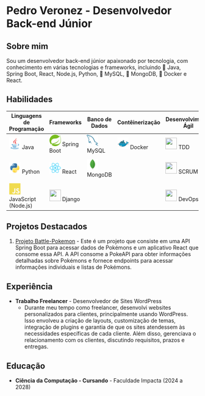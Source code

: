 # Pedro Veronez - Desenvolvedor Back-end Júnior

## Sobre mim
Sou um desenvolvedor back-end júnior apaixonado por tecnologia, com conhecimento em várias tecnologias e frameworks, incluindo 🚀 Java, Spring Boot, React, Node.js, Python, 🐬 MySQL, 🍃 MongoDB, 🐳 Docker e React.


## Habilidades

| **Linguagens de Programação** | **Frameworks** | **Banco de Dados** | **Contêinerização** | **Desenvolvimento Ágil** | **Outras Habilidades** |
| --- | --- | --- | --- | --- | --- |
| <img src="https://raw.githubusercontent.com/devicons/devicon/master/icons/java/java-original.svg" width="30" height="30"> Java | <img src="https://raw.githubusercontent.com/devicons/devicon/master/icons/spring/spring-original.svg" width="30" height="30"> Spring Boot | <img src="https://raw.githubusercontent.com/devicons/devicon/master/icons/mysql/mysql-original.svg" width="30" height="30"> MySQL | <img src="https://raw.githubusercontent.com/devicons/devicon/master/icons/docker/docker-original.svg" width="30" height="30"> Docker | <img src="https://angularjsbeginnerguide.files.wordpress.com/2017/01/tdd.jpg" width="30" height="30"> TDD | <img src="https://raw.githubusercontent.com/devicons/devicon/master/icons/git/git-original.svg" width="30" height="30"> Git |
| <img src="https://raw.githubusercontent.com/devicons/devicon/master/icons/python/python-original.svg" width="30" height="30"> Python | <img src="https://raw.githubusercontent.com/devicons/devicon/master/icons/react/react-original.svg" width="30" height="30"> React | <img src="https://raw.githubusercontent.com/devicons/devicon/master/icons/mongodb/mongodb-original.svg" width="30" height="30"> MongoDB | | <img src="https://th.bing.com/th/id/OIP.pVs_lcMmZGFB20zEu88eaAHaHD?pid=ImgDet&w=559&h=532&rs=1" width="30" height="30"> SCRUM | <img src="https://th.bing.com/th/id/OIP.j0YXr3h-bqELV5F7pvZwZQAAAA?pid=ImgDet&rs=1" width="30" height="30"> RESTful API design |
| <img src="https://raw.githubusercontent.com/devicons/devicon/master/icons/javascript/javascript-plain.svg" width="30" height="30"> JavaScript (Node.js) | <img src="https://cdn.ourcodeworld.com/public-media/gallery/categorielogo-57b2ed423aaa1.png" width="30" height="30"> Django | | | <img src="https://www.cabotsolutions.com/public/DevOps-Cycle.png" width="30" height="30"> DevOps | 🤝 Trabalho em Equipe |


## Projetos Destacados

1. [Projeto Battle-Pokemon](https://github.com/pedroveronez2/Battle-Pokemon) - Este é um projeto que consiste em uma API Spring Boot para acessar dados de Pokémons e um aplicativo React que consome essa API. A API consome a PokeAPI para obter informações detalhadas sobre Pokémons e fornece endpoints para acessar informações individuais e listas de Pokémons.

## Experiência

- **Trabalho Freelancer** - Desenvolvedor de Sites WordPress
  - Durante meu tempo como freelancer, desenvolvi websites personalizados para clientes, principalmente usando WordPress. Isso envolveu a criação de layouts, customização de temas, integração de plugins e garantia de que os sites atendessem às necessidades específicas de cada cliente. Além disso, gerenciava o relacionamento com os clientes, discutindo requisitos, prazos e entregas.

## Educação

- **Ciência da Computação - Cursando** - Faculdade Impacta (2024 a 2028)
